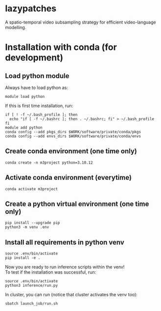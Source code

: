 # lazypatches
A spatio-temporal video subsampling strategy for efficient video-language modelling. 


# Installation with conda (for development)

## Load python module
Always have to load python as:
```
module load python
```

If this is first time installation, run:
```
if [ ! -f ~/.bash_profile ]; then
  echo "if [ -f ~/.bashrc ]; then . ~/.bashrc; fi" > ~/.bash_profile
fi
module add python
conda config --add pkgs_dirs $WORK/software/private/conda/pkgs
conda config --add envs_dirs $WORK/software/private/conda/envs
```

## Create conda environment (one time only)

```
conda create -n m3project python=3.10.12
```

## Activate conda environment (everytime)

```
conda activate m3project
```

## Create a python virtual environment (one time only)

```
pip install --upgrade pip
python3 -m venv .env
```

## Install all requirements in python venv

```
source .env/bin/activate
pip install -e .
```
Now you are ready to run inference scripts within the venv!\
To test if the installation was successful, run:

```
source .env/bin/activate
python3 inference/run.py
```

In cluster, you can run (notice that cluster activates the venv too):
```
sbatch launch_job/run.sh
```
